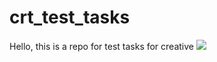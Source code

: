 # crt_test_tasks
Hello, this is a repo for test tasks for creative 
<img src="https://i.kym-cdn.com/entries/icons/original/000/013/564/doge.jpg">

